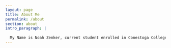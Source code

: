 ```yaml
---
layout: page
title: About Me
permalink: /about
section: about
intro_paragraph: |
  
  My Name is Noah Zenker, current student enrolled in Conestoga College's I.T Innovation and Design Program. An almost oxymoronic focus of this program is that we explore and hone skills in a very wide variety of fields across the information technology sector, ranging from software development programming, to UX psychology and accessibility, to graphic design. As such, this site will serve to currate my work across all of these fields. 
---
```

